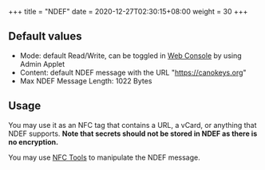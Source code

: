+++
title = "NDEF"
date =  2020-12-27T02:30:15+08:00
weight = 30
+++

## Default values

* Mode: default Read/Write, can be toggled in [Web Console](https://console.canokeys.org/) by using Admin Applet
* Content: default NDEF message with the URL "https://canokeys.org"
* Max NDEF Message Length: 1022 Bytes

## Usage

You may use it as an NFC tag that contains a URL, a vCard, or anything that NDEF supports.
**Note that secrets should not be stored in NDEF as there is no encryption.**

You may use [NFC Tools](https://play.google.com/store/apps/details?id=com.wakdev.wdnfc) to manipulate the NDEF message.
